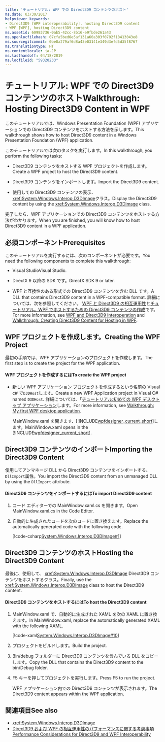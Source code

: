 ```yaml
---
title: 'チュートリアル: WPF での Direct3D9 コンテンツのホスト'
ms.date: 03/30/2017
helpviewer_keywords:
- Direct3D9 [WPF interoperability], hosting Direct3D9 content
- WPF [WPF], hosting Direct3D9 content
ms.assetid: 60983736-0ab5-42cc-8b16-e9fbde261a43
ms.openlocfilehash: 07cfa5bed6e5af131a60a303f0702f18413043e8
ms.sourcegitcommit: 0be8a279af6d8a43e03141e349d3efd5d35f8767
ms.translationtype: HT
ms.contentlocale: ja-JP
ms.lasthandoff: 04/18/2019
ms.locfileid: "59320233"
---
```

# <a name="walkthrough-hosting-direct3d9-content-in-wpf"></a><span data-ttu-id="397cf-102">チュートリアル: WPF での Direct3D9 コンテンツのホスト</span><span class="sxs-lookup"><span data-stu-id="397cf-102">Walkthrough: Hosting Direct3D9 Content in WPF</span></span>
<span data-ttu-id="397cf-103">このチュートリアルでは、Windows Presentation Foundation (WPF) アプリケーションでの Direct3D9 コンテンツをホストする方法を示します。</span><span class="sxs-lookup"><span data-stu-id="397cf-103">This walkthrough shows how to host Direct3D9 content in a Windows Presentation Foundation (WPF) application.</span></span>  
  
 <span data-ttu-id="397cf-104">このチュートリアルでは次のタスクを実行します。</span><span class="sxs-lookup"><span data-stu-id="397cf-104">In this walkthrough, you perform the following tasks:</span></span>  
  
-   <span data-ttu-id="397cf-105">Direct3D9 コンテンツをホストする WPF プロジェクトを作成します。</span><span class="sxs-lookup"><span data-stu-id="397cf-105">Create a WPF project to host the Direct3D9 content.</span></span>  
  
-   <span data-ttu-id="397cf-106">Direct3D9 コンテンツをインポートします。</span><span class="sxs-lookup"><span data-stu-id="397cf-106">Import the Direct3D9 content.</span></span>  
  
-   <span data-ttu-id="397cf-107">使用しての Direct3D9 コンテンツの表示、<xref:System.Windows.Interop.D3DImage>クラス。</span><span class="sxs-lookup"><span data-stu-id="397cf-107">Display the Direct3D9 content by using the <xref:System.Windows.Interop.D3DImage> class.</span></span>  
  
 <span data-ttu-id="397cf-108">完了したら、WPF アプリケーションでの Direct3D9 コンテンツをホストする方法がわかります。</span><span class="sxs-lookup"><span data-stu-id="397cf-108">When you are finished, you will know how to host Direct3D9 content in a WPF application.</span></span>  
  
## <a name="prerequisites"></a><span data-ttu-id="397cf-109">必須コンポーネント</span><span class="sxs-lookup"><span data-stu-id="397cf-109">Prerequisites</span></span>  
 <span data-ttu-id="397cf-110">このチュートリアルを実行するには、次のコンポーネントが必要です。</span><span class="sxs-lookup"><span data-stu-id="397cf-110">You need the following components to complete this walkthrough:</span></span>  
  
-   <span data-ttu-id="397cf-111">Visual Studio</span><span class="sxs-lookup"><span data-stu-id="397cf-111">Visual Studio.</span></span>  
  
-   <span data-ttu-id="397cf-112">DirectX 9 以降の SDK です。</span><span class="sxs-lookup"><span data-stu-id="397cf-112">DirectX SDK 9 or later.</span></span>  
  
-   <span data-ttu-id="397cf-113">WPF と互換性のある形式での Direct3D9 コンテンツを含む DLL です。</span><span class="sxs-lookup"><span data-stu-id="397cf-113">A DLL that contains Direct3D9 content in a WPF-compatible format.</span></span> <span data-ttu-id="397cf-114">詳細については、次を参照してください。 [WPF と Direct3D9 の相互運用性](wpf-and-direct3d9-interoperation.md)と[チュートリアル。WPF でホストするための Direct3D9 コンテンツの作成](walkthrough-creating-direct3d9-content-for-hosting-in-wpf.md)です。</span><span class="sxs-lookup"><span data-stu-id="397cf-114">For more information, see [WPF and Direct3D9 Interoperation](wpf-and-direct3d9-interoperation.md) and [Walkthrough: Creating Direct3D9 Content for Hosting in WPF](walkthrough-creating-direct3d9-content-for-hosting-in-wpf.md).</span></span>  
  
## <a name="creating-the-wpf-project"></a><span data-ttu-id="397cf-115">WPF プロジェクトを作成します。</span><span class="sxs-lookup"><span data-stu-id="397cf-115">Creating the WPF Project</span></span>  
 <span data-ttu-id="397cf-116">最初の手順では、WPF アプリケーションのプロジェクトを作成します。</span><span class="sxs-lookup"><span data-stu-id="397cf-116">The first step is to create the project for the WPF application.</span></span>  
  
#### <a name="to-create-the-wpf-project"></a><span data-ttu-id="397cf-117">WPF プロジェクトを作成するには</span><span class="sxs-lookup"><span data-stu-id="397cf-117">To create the WPF project</span></span>  
  
-   <span data-ttu-id="397cf-118">新しい WPF アプリケーション プロジェクトを作成するという名前の Visual c# で`D3DHost`します。</span><span class="sxs-lookup"><span data-stu-id="397cf-118">Create a new WPF Application project in Visual C# named `D3DHost`.</span></span> <span data-ttu-id="397cf-119">詳細については、「[チュートリアル:初めての WPF デスクトップ アプリケーション](../getting-started/walkthrough-my-first-wpf-desktop-application.md)します。</span><span class="sxs-lookup"><span data-stu-id="397cf-119">For more information, see [Walkthrough: My first WPF desktop application](../getting-started/walkthrough-my-first-wpf-desktop-application.md).</span></span>  
  
     <span data-ttu-id="397cf-120">MainWindow.xaml を開きます、[!INCLUDE[wpfdesigner_current_short](../../../../includes/wpfdesigner-current-short-md.md)]します。</span><span class="sxs-lookup"><span data-stu-id="397cf-120">MainWindow.xaml opens in the [!INCLUDE[wpfdesigner_current_short](../../../../includes/wpfdesigner-current-short-md.md)].</span></span>  
  
## <a name="importing-the-direct3d9-content"></a><span data-ttu-id="397cf-121">Direct3D9 コンテンツのインポート</span><span class="sxs-lookup"><span data-stu-id="397cf-121">Importing the Direct3D9 Content</span></span>  
 <span data-ttu-id="397cf-122">使用してアンマネージ DLL から Direct3D9 コンテンツをインポートする、`DllImport`属性。</span><span class="sxs-lookup"><span data-stu-id="397cf-122">You import the Direct3D9 content from an unmanaged DLL by using the `DllImport` attribute.</span></span>  
  
#### <a name="to-import-direct3d9-content"></a><span data-ttu-id="397cf-123">Direct3D9 コンテンツをインポートするには</span><span class="sxs-lookup"><span data-stu-id="397cf-123">To import Direct3D9 content</span></span>  
  
1. <span data-ttu-id="397cf-124">コード エディターでの MainWindow.xaml.cs を開きます。</span><span class="sxs-lookup"><span data-stu-id="397cf-124">Open MainWindow.xaml.cs in the Code Editor.</span></span>  
  
2. <span data-ttu-id="397cf-125">自動的に生成されたコードを次のコードに置き換えます。</span><span class="sxs-lookup"><span data-stu-id="397cf-125">Replace the automatically generated code with the following code.</span></span>  
  
     [!code-csharp[System.Windows.Interop.D3DImage#1](~/samples/snippets/csharp/VS_Snippets_Wpf/System.Windows.Interop.D3DImage/CS/window1.xaml.cs#1)]  
  
## <a name="hosting-the-direct3d9-content"></a><span data-ttu-id="397cf-126">Direct3D9 コンテンツのホスト</span><span class="sxs-lookup"><span data-stu-id="397cf-126">Hosting the Direct3D9 Content</span></span>  
 <span data-ttu-id="397cf-127">最後に、使用して、 <xref:System.Windows.Interop.D3DImage> Direct3D9 コンテンツをホストするクラス。</span><span class="sxs-lookup"><span data-stu-id="397cf-127">Finally, use the <xref:System.Windows.Interop.D3DImage> class to host the Direct3D9 content.</span></span>  
  
#### <a name="to-host-the-direct3d9-content"></a><span data-ttu-id="397cf-128">Direct3D9 コンテンツをホストするには</span><span class="sxs-lookup"><span data-stu-id="397cf-128">To host the Direct3D9 content</span></span>  
  
1. <span data-ttu-id="397cf-129">MainWindow.xaml で、自動的に生成された XAML を次の XAML に置き換えます。</span><span class="sxs-lookup"><span data-stu-id="397cf-129">In MainWindow.xaml, replace the automatically generated XAML with the following XAML.</span></span>  
  
     [!code-xaml[System.Windows.Interop.D3DImage#10](~/samples/snippets/csharp/VS_Snippets_Wpf/System.Windows.Interop.D3DImage/CS/window1.xaml#10)]  
  
2. <span data-ttu-id="397cf-130">プロジェクトをビルドします。</span><span class="sxs-lookup"><span data-stu-id="397cf-130">Build the project.</span></span>  
  
3. <span data-ttu-id="397cf-131">Bin/debug フォルダーに Direct3D9 コンテンツを含んでいる DLL をコピーします。</span><span class="sxs-lookup"><span data-stu-id="397cf-131">Copy the DLL that contains the Direct3D9 content to the bin/Debug folder.</span></span>  
  
4. <span data-ttu-id="397cf-132">F5 キーを押してプロジェクトを実行します。</span><span class="sxs-lookup"><span data-stu-id="397cf-132">Press F5 to run the project.</span></span>  
  
     <span data-ttu-id="397cf-133">WPF アプリケーション内での Direct3D9 コンテンツが表示されます。</span><span class="sxs-lookup"><span data-stu-id="397cf-133">The Direct3D9 content appears within the WPF application.</span></span>  
  
## <a name="see-also"></a><span data-ttu-id="397cf-134">関連項目</span><span class="sxs-lookup"><span data-stu-id="397cf-134">See also</span></span>

- <xref:System.Windows.Interop.D3DImage>
- [<span data-ttu-id="397cf-135">Direct3D9 および WPF の相互運用性のパフォーマンスに関する考慮事項</span><span class="sxs-lookup"><span data-stu-id="397cf-135">Performance Considerations for Direct3D9 and WPF Interoperability</span></span>](performance-considerations-for-direct3d9-and-wpf-interoperability.md)
